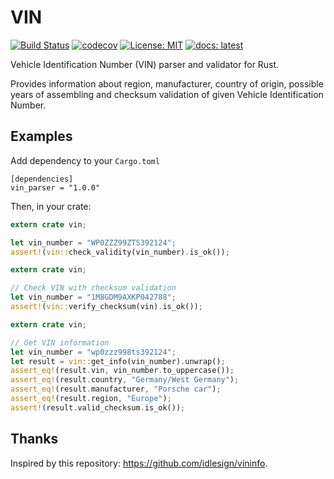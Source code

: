 # VIN
[![Build Status](https://travis-ci.org/maybe-hello-world/vin.svg?branch=master)](https://travis-ci.org/maybe-hello-world/vin)
[![codecov](https://codecov.io/gh/maybe-hello-world/vin/branch/master/graph/badge.svg)](https://codecov.io/gh/maybe-hello-world/vin)
[![License: MIT](https://img.shields.io/badge/License-MIT-yellow.svg)](https://opensource.org/licenses/MIT)
[![docs: latest](https://docs.rs/vin/badge.svg)](https://docs.rs/vin)



Vehicle Identification Number (VIN) parser and validator for Rust.

Provides information about region, manufacturer, country of origin, possible years of assembling
and checksum validation of given Vehicle Identification Number.
 
## Examples
Add dependency to your `Cargo.toml`
```
[dependencies]
vin_parser = "1.0.0"
```
Then, in your crate:
```rust
extern crate vin;

let vin_number = "WP0ZZZ99ZTS392124";
assert!(vin::check_validity(vin_number).is_ok());
```

```rust
extern crate vin;

// Check VIN with checksum validation
let vin_number = "1M8GDM9AXKP042788";
assert!(vin::verify_checksum(vin).is_ok());
```

```rust
extern crate vin;

// Get VIN information
let vin_number = "wp0zzz998ts392124";
let result = vin::get_info(vin_number).unwrap();
assert_eq!(result.vin, vin_number.to_uppercase());
assert_eq!(result.country, "Germany/West Germany");
assert_eq!(result.manufacturer, "Porsche car");
assert_eq!(result.region, "Europe");
assert!(result.valid_checksum.is_ok());
```

## Thanks
Inspired by this repository: https://github.com/idlesign/vininfo.

